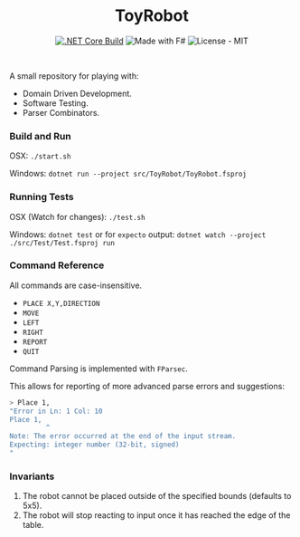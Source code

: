 <h1 align="center">ToyRobot</h1>

<p align="center">
<a href="https://github.com/ZaymonFC/ToyRobot/actions?query=workflow%3A%22.NET+Core%22"><img alt=".NET Core Build" src="https://github.com/ZaymonFC/ToyRobot/workflows/.NET%20Core/badge.svg"></a>
<img alt="Made with F#" src="https://img.shields.io/github/languages/top/ZaymonFC/ToyRobot?color=%23b845fc">
<img alt="License - MIT" src="https://img.shields.io/github/license/ZaymonFC/ToyRobot?color=%23FF957D">
</p><br>


A small repository for playing with:
- Domain Driven Development.
- Software Testing.
- Parser Combinators.

### Build and Run
OSX: `./start.sh`

Windows: `dotnet run --project src/ToyRobot/ToyRobot.fsproj`

### Running Tests
OSX (Watch for changes): `./test.sh`

Windows: `dotnet test` or for `expecto` output: `dotnet watch --project ./src/Test/Test.fsproj run`
### Command Reference
All commands are case-insensitive.
- `PLACE X,Y,DIRECTION`
- `MOVE`
- `LEFT`
- `RIGHT`
- `REPORT`
- `QUIT`

Command Parsing is implemented with `FParsec`.

This allows for reporting of more advanced parse errors and suggestions:
```sh
> Place 1,
"Error in Ln: 1 Col: 10
Place 1,
         ^
Note: The error occurred at the end of the input stream.
Expecting: integer number (32-bit, signed)
"
```

### Invariants
1. The robot cannot be placed outside of the specified bounds (defaults to 5x5).
2. The robot will stop reacting to input once it has reached the edge of the table.
